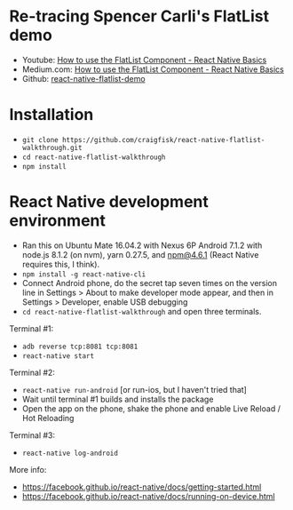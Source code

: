 # Re-tracing Spencer Carli's FlatList demo

- Youtube: [How to use the FlatList Component - React Native Basics](https://www.youtube.com/watch?v=r-ENJLGrd3s&app=desktop) 
- Medium.com: [How to use the FlatList Component - React Native Basics](http://bit.ly/2tXcrE0)
- Github: [react-native-flatlist-demo](https://github.com/spencercarli/react-native-flatlist-demo)

# Installation

- `git clone https://github.com/craigfisk/react-native-flatlist-walkthrough.git`
- `cd react-native-flatlist-walkthrough`
- `npm install`

# React Native development environment

- Ran this on Ubuntu Mate 16.04.2 with Nexus 6P Android 7.1.2 with node.js 8.1.2 (on nvm), yarn 0.27.5, and npm@4.6.1 (React Native requires this, I think).
- `npm install -g react-native-cli`
- Connect Android phone, do the secret tap seven times on the version line in Settings > About to make developer mode appear, and then in Settings > Developer, enable USB debugging
- `cd react-native-flatlist-walkthrough` and open three terminals.

Terminal #1:
- `adb reverse tcp:8081 tcp:8081`
- `react-native start`

Terminal #2:
- `react-native run-android` [or run-ios, but I haven't tried that]
- Wait until terminal #1 builds and installs the package
- Open the app on the phone, shake the phone and enable Live Reload / Hot Reloading

Terminal #3:
- `react-native log-android`

More info: 
- https://facebook.github.io/react-native/docs/getting-started.html
- https://facebook.github.io/react-native/docs/running-on-device.html

